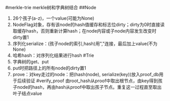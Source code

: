 #merkle-trie
merkle树和字典树结合
##Node
1. 26个孩子(a-z)，一个value(可能为None)
2. NodeFlag对象，存有该node的hash值缓存和标志位dirty；dirty为0时直接读取缓存hash，否则重新计算hash；在node内容或子node内容发生改变时dirty置1
3. 序列化serialize：(孩子node的索引,hash)用","连接，最后加上value(不为None)
4. 哈希hash：对序列化结果进行hash
#Trie
1. 字典树的get、put
2. put时把路径上的所有node的dirty置1
3. prove：对key走过的node：把(hash(node), serialize(key))放入proof_db用于后续验证
#verify_proof
由root_hash从proof中取出根节点，由key得到孩子node的hash，再由hash从proof中取出孩子节点。重复这一过程直至取出叶子结点value